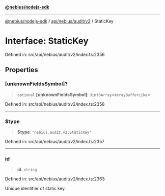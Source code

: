 [**@nebius/nodejs-sdk**](../../../../../README.md)

---

[@nebius/nodejs-sdk](../../../../../README.md) / [api/nebius/audit/v2](../README.md) / StaticKey

# Interface: StaticKey

Defined in: src/api/nebius/audit/v2/index.ts:2356

## Properties

### \[unknownFieldsSymbol\]?

> `optional` **\[unknownFieldsSymbol\]**: `Uint8Array`\<`ArrayBufferLike`\>

Defined in: src/api/nebius/audit/v2/index.ts:2358

---

### $type

> **$type**: `"nebius.audit.v2.StaticKey"`

Defined in: src/api/nebius/audit/v2/index.ts:2357

---

### id

> **id**: `string`

Defined in: src/api/nebius/audit/v2/index.ts:2363

Unique identifier of static key.
